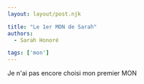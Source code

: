 ```yaml
---
layout: layout/post.njk

title: "Le 1er MON de Sarah"
authors:
  - Sarah Honoré

tags: ['mon']
---
```

<!-- début résumé -->

Je n'ai pas encore choisi mon premier MON

<!-- fin résumé -->
